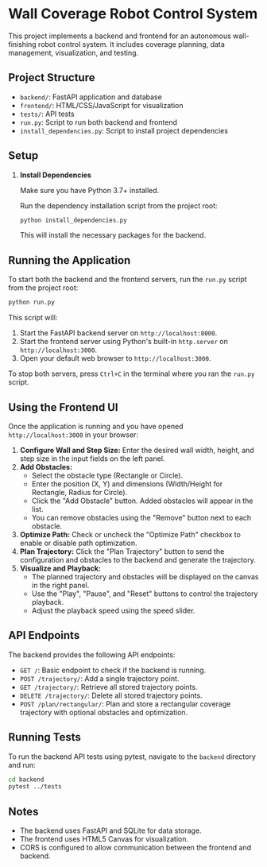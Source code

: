 # Wall Coverage Robot Control System

This project implements a backend and frontend for an autonomous wall-finishing robot control system. It includes coverage planning, data management, visualization, and testing.

## Project Structure

- `backend/`: FastAPI application and database
- `frontend/`: HTML/CSS/JavaScript for visualization
- `tests/`: API tests
- `run.py`: Script to run both backend and frontend
- `install_dependencies.py`: Script to install project dependencies

## Setup

1. **Install Dependencies**

   Make sure you have Python 3.7+ installed.

   Run the dependency installation script from the project root:

   ```bash
   python install_dependencies.py
   ```

   This will install the necessary packages for the backend.

## Running the Application

To start both the backend and the frontend servers, run the `run.py` script from the project root:

```bash
python run.py
```

This script will:

1. Start the FastAPI backend server on `http://localhost:8000`.
2. Start the frontend server using Python's built-in `http.server` on `http://localhost:3000`.
3. Open your default web browser to `http://localhost:3000`.

To stop both servers, press `Ctrl+C` in the terminal where you ran the `run.py` script.

## Using the Frontend UI

Once the application is running and you have opened `http://localhost:3000` in your browser:

1.  **Configure Wall and Step Size:** Enter the desired wall width, height, and step size in the input fields on the left panel.
2.  **Add Obstacles:**
    - Select the obstacle type (Rectangle or Circle).
    - Enter the position (X, Y) and dimensions (Width/Height for Rectangle, Radius for Circle).
    - Click the "Add Obstacle" button. Added obstacles will appear in the list.
    - You can remove obstacles using the "Remove" button next to each obstacle.
3.  **Optimize Path:** Check or uncheck the "Optimize Path" checkbox to enable or disable path optimization.
4.  **Plan Trajectory:** Click the "Plan Trajectory" button to send the configuration and obstacles to the backend and generate the trajectory.
5.  **Visualize and Playback:**
    - The planned trajectory and obstacles will be displayed on the canvas in the right panel.
    - Use the "Play", "Pause", and "Reset" buttons to control the trajectory playback.
    - Adjust the playback speed using the speed slider.

## API Endpoints

The backend provides the following API endpoints:

- `GET /`: Basic endpoint to check if the backend is running.
- `POST /trajectory/`: Add a single trajectory point.
- `GET /trajectory/`: Retrieve all stored trajectory points.
- `DELETE /trajectory/`: Delete all stored trajectory points.
- `POST /plan/rectangular/`: Plan and store a rectangular coverage trajectory with optional obstacles and optimization.

## Running Tests

To run the backend API tests using pytest, navigate to the `backend` directory and run:

```bash
cd backend
pytest ../tests
```

## Notes

- The backend uses FastAPI and SQLite for data storage.
- The frontend uses HTML5 Canvas for visualization.
- CORS is configured to allow communication between the frontend and backend.
